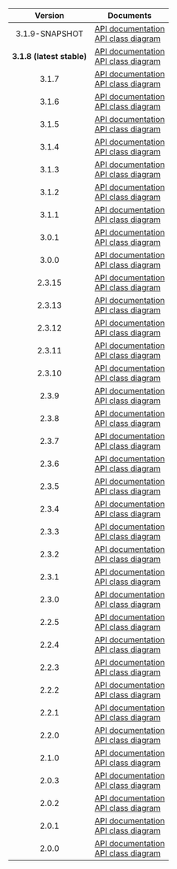 | Version | Documents |
|:---:|---|
| 3.1.9-SNAPSHOT | [API documentation](3.1.9-SNAPSHOT)<br>[API class diagram](3.1.9-SNAPSHOT/api_class_diagram.svg) |
| **3.1.8 (latest stable)** | [API documentation](latest-stable)<br>[API class diagram](3.1.8/api_class_diagram.svg) |
| 3.1.7 | [API documentation](3.1.7)<br>[API class diagram](3.1.7/api_class_diagram.svg) |
| 3.1.6 | [API documentation](3.1.6)<br>[API class diagram](3.1.6/api_class_diagram.svg) |
| 3.1.5 | [API documentation](3.1.5)<br>[API class diagram](3.1.5/api_class_diagram.svg) |
| 3.1.4 | [API documentation](3.1.4)<br>[API class diagram](3.1.4/api_class_diagram.svg) |
| 3.1.3 | [API documentation](3.1.3)<br>[API class diagram](3.1.3/api_class_diagram.svg) |
| 3.1.2 | [API documentation](3.1.2)<br>[API class diagram](3.1.2/api_class_diagram.svg) |
| 3.1.1 | [API documentation](3.1.1)<br>[API class diagram](3.1.1/api_class_diagram.svg) |
| 3.0.1 | [API documentation](3.0.1)<br>[API class diagram](3.0.1/api_class_diagram.svg) |
| 3.0.0 | [API documentation](3.0.0)<br>[API class diagram](3.0.0/api_class_diagram.svg) |
| 2.3.15 | [API documentation](2.3.15)<br>[API class diagram](2.3.15/api_class_diagram.svg) |
| 2.3.13 | [API documentation](2.3.13)<br>[API class diagram](2.3.13/api_class_diagram.svg) |
| 2.3.12 | [API documentation](2.3.12)<br>[API class diagram](2.3.12/api_class_diagram.svg) |
| 2.3.11 | [API documentation](2.3.11)<br>[API class diagram](2.3.11/api_class_diagram.svg) |
| 2.3.10 | [API documentation](2.3.10)<br>[API class diagram](2.3.10/api_class_diagram.svg) |
| 2.3.9 | [API documentation](2.3.9)<br>[API class diagram](2.3.9/api_class_diagram.svg) |
| 2.3.8 | [API documentation](2.3.8)<br>[API class diagram](2.3.8/api_class_diagram.svg) |
| 2.3.7 | [API documentation](2.3.7)<br>[API class diagram](2.3.7/api_class_diagram.svg) |
| 2.3.6 | [API documentation](2.3.6)<br>[API class diagram](2.3.6/api_class_diagram.svg) |
| 2.3.5 | [API documentation](2.3.5)<br>[API class diagram](2.3.5/api_class_diagram.svg) |
| 2.3.4 | [API documentation](2.3.4)<br>[API class diagram](2.3.4/api_class_diagram.svg) |
| 2.3.3 | [API documentation](2.3.3)<br>[API class diagram](2.3.3/api_class_diagram.svg) |
| 2.3.2 | [API documentation](2.3.2)<br>[API class diagram](2.3.2/api_class_diagram.svg) |
| 2.3.1 | [API documentation](2.3.1)<br>[API class diagram](2.3.1/api_class_diagram.svg) |
| 2.3.0 | [API documentation](2.3.0)<br>[API class diagram](2.3.0/api_class_diagram.svg) |
| 2.2.5 | [API documentation](2.2.5)<br>[API class diagram](2.2.5/api_class_diagram.svg) |
| 2.2.4 | [API documentation](2.2.4)<br>[API class diagram](2.2.4/api_class_diagram.svg) |
| 2.2.3 | [API documentation](2.2.3)<br>[API class diagram](2.2.3/api_class_diagram.svg) |
| 2.2.2 | [API documentation](2.2.2)<br>[API class diagram](2.2.2/api_class_diagram.svg) |
| 2.2.1 | [API documentation](2.2.1)<br>[API class diagram](2.2.1/api_class_diagram.svg) |
| 2.2.0 | [API documentation](2.2.0)<br>[API class diagram](2.2.0/api_class_diagram.svg) |
| 2.1.0 | [API documentation](2.1.0)<br>[API class diagram](2.1.0/api_class_diagram.svg) |
| 2.0.3 | [API documentation](2.0.3)<br>[API class diagram](2.0.3/api_class_diagram.svg) |
| 2.0.2 | [API documentation](2.0.2)<br>[API class diagram](2.0.2/api_class_diagram.svg) |
| 2.0.1 | [API documentation](2.0.1)<br>[API class diagram](2.0.1/api_class_diagram.svg) |
| 2.0.0 | [API documentation](2.0.0)<br>[API class diagram](2.0.0/api_class_diagram.svg) |
